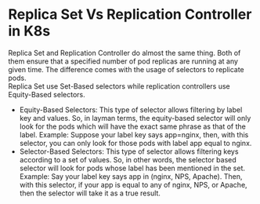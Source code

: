 # Replica Set Vs Replication Controller in K8s
Replica Set and Replication Controller do almost the same thing. Both of them ensure that a specified number of pod replicas are running at any given time.
The difference comes with the usage of selectors to replicate pods. <br>
Replica Set use Set-Based selectors while replication controllers use Equity-Based selectors.<br>
- Equity-Based Selectors: This type of selector allows filtering by label key and values. So, in layman terms, the equity-based selector will only look for the pods which will have the exact same phrase as that of the label.
Example: Suppose your label key says app=nginx, then, with this selector, you can only look for those pods with label app equal to nginx.
- Selector-Based Selectors: This type of selector allows filtering keys according to a set of values. So, in other words, the selector based selector will look for pods whose label has been mentioned in the set.
Example: Say your label key says app in (nginx, NPS, Apache). Then, with this selector, if your app is equal to any of nginx, NPS, or Apache, then the selector will take it as a true result.
